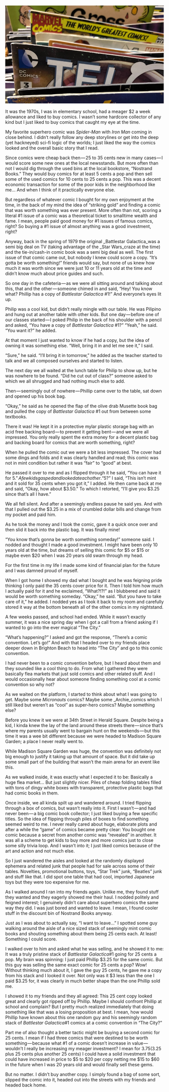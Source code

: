 <!-----
title: Going to My First Comic Convention and Getting Ripped Off
description: About the Time I Went to My First Comic Convention and Finding Out I Got Ripped Off on the “Battlestar Galactica” #1 I Bought From a…
date: '2018-10-06T03:07:06.253Z'
slug: 22d6cec40dc0
----->

![](img/1__7hVW3chVlfqGcZldtI2w7A.jpeg)

It was the 1970s, I was in elementary school, had a meager $2 a week allowance and liked to buy comics. I wasn’t some hardcore collector of any kind but I just liked to buy comics that caught my eye at the time.

My favorite superhero comic was _Spider-Man_ with _Iron Man_ coming in close behind. I didn’t really follow any deep storylines or get into the deep (yet hackneyed) sci-fi logic of the worlds; I just liked the way the comics looked and the overall basic story that I read.

Since comics were cheap back then — 25 to 35 cents new in many cases — I would score some new ones at the local newsstands. But more often than not I would dig through the used bins at the local bookstore, “Nostrand Books.” They would buy comics for at least 5 cents a pop and then sell some of the used comics for 10 cents to 25 cents a pop. This was a decent economic transaction for some of the poor kids in the neighborhood like me… And when I think of it practically everyone else.

But regardless of whatever comic I bought for my own enjoyment at the time, in the back of my mind the idea of “striking gold” and finding a comic that was worth something was ever present. More often than not, scoring a literal #1 issue of a comic was a theoretical ticket to smalltime wealth and fame. I mean, people paid good money for #1 issues of famous comics, right? So buying a #1 issue of almost anything was a good investment, right?

Anyway, back in the spring of 1979 the original _Battlestar Galactica_was a semi big deal on TV (taking advantage of the _Star Wars_craze at the time) and the tie-in/cash-in comic book was a semi big deal as well. The first issue of that comic came out, but nobody I knew could score a copy. “It’s gotta be worth something!” friends would say, but none of us knew how much it was worth since we were just 10 or 11 years old at the time and didn’t know much about price guides and such.

So one day in the cafeteria — as we were all sitting around and talking about this, that and the other — someone chimed in and said, “Hey! You know what? Phillip has a copy of _Battlestar Galactica_ #1!” And everyone’s eyes lit up.

Philip was a cool kid, but didn’t really mingle with our table. He was Pilipino and hung out at another table with other kids. But one day — before one of our classes started — I poked Philip in the back of his shoulder with a pencil and asked, “You have a copy of _Battlestar Galactica_ #1?” “Yeah,” he said. “You want it?” he added.

At that moment I just wanted to know if he had a copy, but the idea of owning it was something else. “Well, bring it in and let me see it,” I said.

“Sure,” he said. “I’ll bring it in tomorrow,” he added as the teacher started to talk and we all composed ourselves and started to listen.

The next day we all waited at the lunch table for Philip to show up, but he was nowhere to be found. “Did he cut out of class?” someone asked to which we all shrugged and had nothing much else to add.

Then — seemingly out of nowhere — Phillip came over to the table, sat down and opened up his book bag.

“Okay,” he said as he opened the flap of the olive drab Musette book bag and pulled the copy of _Battlestar Galactica_ #1 out from between some textbooks.

There it was! He kept it in a protective mylar plastic storage bag with an acid free backing board — to prevent it getting bent — and we were all impressed. You only really spent the extra money for a decent plastic bag and backing board for comics that are worth something, right?

When he pulled the comic out we were a bit less impressed. The cover had some dings and folds and it was clearly handled and read; this comic was not in mint condition but rather it was “fair” to “good” at best.

He passed it over to me and as I flipped through it he said, “You can have it for $5.” A few kids gasped and looked at each other. “$5?” I said, “This isn’t mint and it sold for 35 cents when you got it,” I added. He then came back at me and said, “Okay, how about $3.50.” To which I retorted, “I’ll give you $3.25 since that’s all I have.”

We all fell silent. And after a seemingly endless pause he said yes. And with that I pulled out the $3.25 in a mix of crumbled dollar bills and change from my pocket and paid him.

As he took the money and I took the comic, gave it a quick once over and then slid it back into the plastic bag. It was finally mine!

“You know that’s gonna be worth something someday!” someone said. I nodded and thought I made a good investment. I might have been only 10 years old at the time, but dreams of selling this comic for $5 or $15 or maybe even $20 when I was 20 years old swam through my head.

For the first time in my life I made some kind of financial plan for the future and I was damned proud of myself.

When I got home I showed my dad what I bought and he was feigning pride thinking I only paid the 35 cents cover price for it. Then I told him how much I actually paid for it and he exclaimed, “What?!?!” as I blubbered and said it would be worth something someday. “Okay,” he said. “But you have to take care of it,” he added. I nodded yes as I took it back to my room and carefully stored it way at the bottom beneath all of the other comics in my nightstand.

A few weeks passed, and school had ended. While it wasn’t exactly summer, it was a nice spring day when I got a call from a friend asking if I wanted to go into the ever magical “The City.”

“What’s happening?” I asked and got the response, “There’s a comic convention. Let’s go!” And with that I headed over to my friends place deeper down in Brighton Beach to head into “The City” and go to this comic convention.

I had never been to a comic convention before, but I heard about them and they sounded like a cool thing to do. From what I gathered they were basically flea markets that just sold comics and other related stuff. And I would occasionally hear about someone finding something cool at a comic convention so why not?

As we waited on the platform, I started to think about what I was going to get. Maybe some _Micronauts_ comics? Maybe some _Archie_comics which I still liked but weren’t as “cool” as super-hero comics? Maybe something else?

Before you knew it we were at 34th Street in Herald Square. Despite being a kid, I kinda knew the lay of the land around these streets there — since that’s where my parents usually went to bargain hunt on the weekends — but this time it was a wee bit different because we were headed to Madison Square Garden; a place I never really went to.

While Madison Square Garden was huge, the convention was definitely not big enough to justify it taking up that amount of space. But it did take up some small part of the building that wasn’t the main arena for an event like this.

As we walked inside, it was exactly what I expected it to be: Basically a huge flea market… But just slightly nicer. Piles of cheap folding tables filled with tons of dingy white boxes with transparent, protective plastic bags that had comic books in them.

Once inside, we all kinda spilt up and wandered around. I tried flipping through a box of comics, but wasn’t really into it. First I wasn’t — and had never been — a big comic book collector; I just liked buying a few specific titles. So the idea of flipping through piles of boxes to find something seemed weird to me. I never really cared about huge, elaborate plots and after a while the “game” of comics became pretty clear: You bought one comic because a secret from another comic was “revealed” in another. It was all a scheme to get kids to buy more and more comics just to close some silly trivia loop. And I wasn’t into it; I just liked comics because of the art and action and not much else.

So I just wandered the aisles and looked at the randomly displayed ephemera and related junk that people had for sale across some of their tables. Novelties, promotional buttons, toys, “Star Trek” junk, “Beatles” junk and stuff like that. I did spot one table that had cool, imported Japanese toys but they were too expensive for me.

As I walked around I ran into my friends again. Unlike me, they found stuff they wanted and they eagerly showed me their haul. I nodded politely and feigned interest; I genuinely didn’t care about superhero comics the same way they did. I was just bored and wanted to leave. I mean, I found cooler stuff in the discount bin of Nostrand Books anyway.

Just as I was about to actually say, “I want to leave…” I spotted some guy walking around the aisle of a nice sized stack of seemingly mint comic books and shouting something about them being 25 cents each. At least! Something I could score.

I walked over to him and asked what he was selling, and he showed it to me: It was a truly pristine stack of _Battlestar Galactica_#1 going for 25 cents a pop. My brain was spinning: I just paid Phillip $3.25 for the same comic. But this guy was selling the same exact comic for 25 cents a pop? Wow! Without thinking much about it, I gave the guy 25 cents, he gave me a copy from his stack and I looked it over. Not only was it $3 less than the one I paid $3.25 for, it was clearly in much better shape than the one Phillip sold me.

I showed it to my friends and they all agreed: This 25 cent copy looked great and clearly got ripped off by Phillip. Maybe I should confront Phillip at school and complain? But I pretty much realized immediately that doing something like that was a losing proposition at best. I mean, how would Phillip have known about this one random guy and his seemingly random stack of _Battlestar Galactica_#1 comics at a comic convention in “The City?”

Part me of also thought a better tactic might be buying a second comic for 25 cents. I mean if I had three comics that were destined to be worth something — because what #1 of a comic doesn’t increase in value — wouldn’t I really be increasing my meager investment? I mean for $3.75 ($3.25 plus 25 cents plus another 25 cents) I could have a solid investment that could have increased in price to $5 to $20 per copy netting me $15 to $60 in the future when I was 20 years old and would finally sell these gems.

But no matter. I didn’t buy another copy. I simply found a bag of some sort, slipped the comic into it, headed out into the streets with my friends and headed back home.
